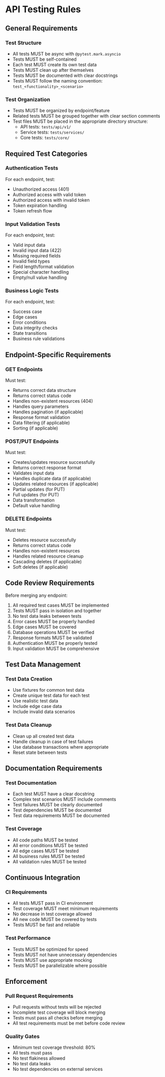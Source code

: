 # API Testing Rules

## General Requirements

### Test Structure
- All tests MUST be async with `@pytest.mark.asyncio`
- Tests MUST be self-contained
- Each test MUST create its own test data
- Tests MUST clean up after themselves
- Tests MUST be documented with clear docstrings
- Tests MUST follow the naming convention: `test_<functionality>_<scenario>`

### Test Organization
- Tests MUST be organized by endpoint/feature
- Related tests MUST be grouped together with clear section comments
- Test files MUST be placed in the appropriate directory structure:
  - API tests: `tests/api/v1/`
  - Service tests: `tests/services/`
  - Core tests: `tests/core/`

## Required Test Categories

### Authentication Tests
For each endpoint, test:
- Unauthorized access (401)
- Authorized access with valid token
- Authorized access with invalid token
- Token expiration handling
- Token refresh flow

### Input Validation Tests
For each endpoint, test:
- Valid input data
- Invalid input data (422)
- Missing required fields
- Invalid field types
- Field length/format validation
- Special character handling
- Empty/null value handling

### Business Logic Tests
For each endpoint, test:
- Success case
- Edge cases
- Error conditions
- Data integrity checks
- State transitions
- Business rule validations

## Endpoint-Specific Requirements

### GET Endpoints
Must test:
- Returns correct data structure
- Returns correct status code
- Handles non-existent resources (404)
- Handles query parameters
- Handles pagination (if applicable)
- Response format validation
- Data filtering (if applicable)
- Sorting (if applicable)

### POST/PUT Endpoints
Must test:
- Creates/updates resource successfully
- Returns correct response format
- Validates input data
- Handles duplicate data (if applicable)
- Updates related resources (if applicable)
- Partial updates (for PUT)
- Full updates (for PUT)
- Data transformation
- Default value handling

### DELETE Endpoints
Must test:
- Deletes resource successfully
- Returns correct status code
- Handles non-existent resources
- Handles related resource cleanup
- Cascading deletes (if applicable)
- Soft deletes (if applicable)

## Code Review Requirements

Before merging any endpoint:
1. All required test cases MUST be implemented
2. Tests MUST pass in isolation and together
3. No test data leaks between tests
4. Error cases MUST be properly handled
5. Edge cases MUST be covered
6. Database operations MUST be verified
7. Response formats MUST be validated
8. Authentication MUST be properly tested
9. Input validation MUST be comprehensive

## Test Data Management

### Test Data Creation
- Use fixtures for common test data
- Create unique test data for each test
- Use realistic test data
- Include edge case data
- Include invalid data scenarios

### Test Data Cleanup
- Clean up all created test data
- Handle cleanup in case of test failures
- Use database transactions where appropriate
- Reset state between tests

## Documentation Requirements

### Test Documentation
- Each test MUST have a clear docstring
- Complex test scenarios MUST include comments
- Test failures MUST be clearly documented
- Test dependencies MUST be documented
- Test data requirements MUST be documented

### Test Coverage
- All code paths MUST be tested
- All error conditions MUST be tested
- All edge cases MUST be tested
- All business rules MUST be tested
- All validation rules MUST be tested

## Continuous Integration

### CI Requirements
- All tests MUST pass in CI environment
- Test coverage MUST meet minimum requirements
- No decrease in test coverage allowed
- All new code MUST be covered by tests
- Tests MUST be fast and reliable

### Test Performance
- Tests MUST be optimized for speed
- Tests MUST not have unnecessary dependencies
- Tests MUST use appropriate mocking
- Tests MUST be parallelizable where possible

## Enforcement

### Pull Request Requirements
- Pull requests without tests will be rejected
- Incomplete test coverage will block merging
- Tests must pass all checks before merging
- All test requirements must be met before code review

### Quality Gates
- Minimum test coverage threshold: 80%
- All tests must pass
- No test flakiness allowed
- No test data leaks
- No test dependencies on external services 